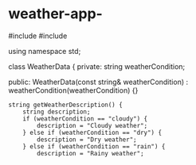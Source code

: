 # weather-app-
#include <iostream>
#include <string>

using namespace std;

class WeatherData {
private:
    string weatherCondition;

public:
    WeatherData(const string& weatherCondition) : weatherCondition(weatherCondition) {}

    string getWeatherDescription() {
        string description;
        if (weatherCondition == "cloudy") {
            description = "Cloudy weather";
        } else if (weatherCondition == "dry") {
            description = "Dry weather";
        } else if (weatherCondition == "rain") {
            description = "Rainy weather";
        

